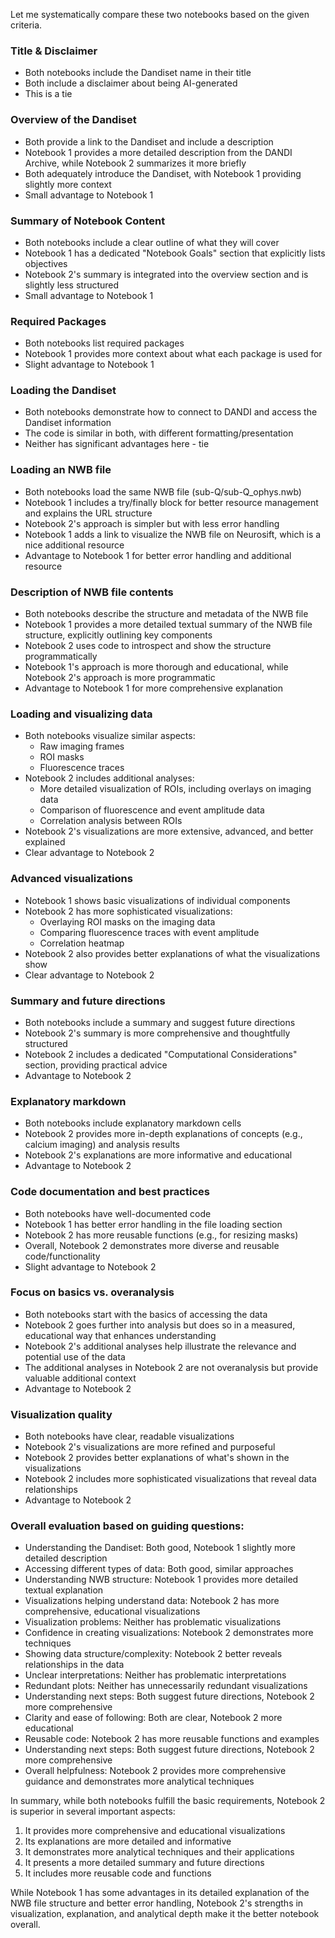Let me systematically compare these two notebooks based on the given criteria.

### Title & Disclaimer
- Both notebooks include the Dandiset name in their title
- Both include a disclaimer about being AI-generated
- This is a tie

### Overview of the Dandiset
- Both provide a link to the Dandiset and include a description
- Notebook 1 provides a more detailed description from the DANDI Archive, while Notebook 2 summarizes it more briefly
- Both adequately introduce the Dandiset, with Notebook 1 providing slightly more context
- Small advantage to Notebook 1

### Summary of Notebook Content
- Both notebooks include a clear outline of what they will cover
- Notebook 1 has a dedicated "Notebook Goals" section that explicitly lists objectives
- Notebook 2's summary is integrated into the overview section and is slightly less structured
- Small advantage to Notebook 1

### Required Packages
- Both notebooks list required packages
- Notebook 1 provides more context about what each package is used for
- Slight advantage to Notebook 1

### Loading the Dandiset
- Both notebooks demonstrate how to connect to DANDI and access the Dandiset information
- The code is similar in both, with different formatting/presentation
- Neither has significant advantages here - tie

### Loading an NWB file
- Both notebooks load the same NWB file (sub-Q/sub-Q_ophys.nwb)
- Notebook 1 includes a try/finally block for better resource management and explains the URL structure
- Notebook 2's approach is simpler but with less error handling
- Notebook 1 adds a link to visualize the NWB file on Neurosift, which is a nice additional resource
- Advantage to Notebook 1 for better error handling and additional resource

### Description of NWB file contents
- Both notebooks describe the structure and metadata of the NWB file
- Notebook 1 provides a more detailed textual summary of the NWB file structure, explicitly outlining key components
- Notebook 2 uses code to introspect and show the structure programmatically
- Notebook 1's approach is more thorough and educational, while Notebook 2's approach is more programmatic
- Advantage to Notebook 1 for more comprehensive explanation

### Loading and visualizing data
- Both notebooks visualize similar aspects:
  - Raw imaging frames
  - ROI masks
  - Fluorescence traces
- Notebook 2 includes additional analyses:
  - More detailed visualization of ROIs, including overlays on imaging data
  - Comparison of fluorescence and event amplitude data
  - Correlation analysis between ROIs
- Notebook 2's visualizations are more extensive, advanced, and better explained
- Clear advantage to Notebook 2

### Advanced visualizations
- Notebook 1 shows basic visualizations of individual components
- Notebook 2 has more sophisticated visualizations:
  - Overlaying ROI masks on the imaging data
  - Comparing fluorescence traces with event amplitude
  - Correlation heatmap
- Notebook 2 also provides better explanations of what the visualizations show
- Clear advantage to Notebook 2

### Summary and future directions
- Both notebooks include a summary and suggest future directions
- Notebook 2's summary is more comprehensive and thoughtfully structured
- Notebook 2 includes a dedicated "Computational Considerations" section, providing practical advice
- Advantage to Notebook 2

### Explanatory markdown
- Both notebooks include explanatory markdown cells
- Notebook 2 provides more in-depth explanations of concepts (e.g., calcium imaging) and analysis results
- Notebook 2's explanations are more informative and educational
- Advantage to Notebook 2

### Code documentation and best practices
- Both notebooks have well-documented code
- Notebook 1 has better error handling in the file loading section
- Notebook 2 has more reusable functions (e.g., for resizing masks)
- Overall, Notebook 2 demonstrates more diverse and reusable code/functionality
- Slight advantage to Notebook 2

### Focus on basics vs. overanalysis
- Both notebooks start with the basics of accessing the data
- Notebook 2 goes further into analysis but does so in a measured, educational way that enhances understanding
- Notebook 2's additional analyses help illustrate the relevance and potential use of the data
- The additional analyses in Notebook 2 are not overanalysis but provide valuable additional context
- Advantage to Notebook 2

### Visualization quality
- Both notebooks have clear, readable visualizations
- Notebook 2's visualizations are more refined and purposeful
- Notebook 2 provides better explanations of what's shown in the visualizations
- Notebook 2 includes more sophisticated visualizations that reveal data relationships
- Advantage to Notebook 2

### Overall evaluation based on guiding questions:
- Understanding the Dandiset: Both good, Notebook 1 slightly more detailed description
- Accessing different types of data: Both good, similar approaches
- Understanding NWB structure: Notebook 1 provides more detailed textual explanation
- Visualizations helping understand data: Notebook 2 has more comprehensive, educational visualizations
- Visualization problems: Neither has problematic visualizations
- Confidence in creating visualizations: Notebook 2 demonstrates more techniques
- Showing data structure/complexity: Notebook 2 better reveals relationships in the data
- Unclear interpretations: Neither has problematic interpretations
- Redundant plots: Neither has unnecessarily redundant visualizations
- Understanding next steps: Both suggest future directions, Notebook 2 more comprehensive
- Clarity and ease of following: Both are clear, Notebook 2 more educational
- Reusable code: Notebook 2 has more reusable functions and examples
- Understanding next steps: Both suggest future directions, Notebook 2 more comprehensive
- Overall helpfulness: Notebook 2 provides more comprehensive guidance and demonstrates more analytical techniques

In summary, while both notebooks fulfill the basic requirements, Notebook 2 is superior in several important aspects:
1. It provides more comprehensive and educational visualizations
2. Its explanations are more detailed and informative
3. It demonstrates more analytical techniques and their applications
4. It presents a more detailed summary and future directions
5. It includes more reusable code and functions

While Notebook 1 has some advantages in its detailed explanation of the NWB file structure and better error handling, Notebook 2's strengths in visualization, explanation, and analytical depth make it the better notebook overall.